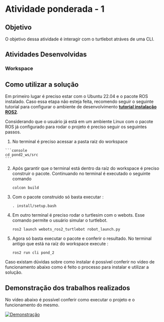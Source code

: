 # Atividade ponderada - 1

## Objetivo 
O objetivo dessa atividade é interagir com o turtlebot atráves de uma CLI.

## Atividades Desenvolvidas 



### Workspace 



## Como utilizar a solução 

Em primeiro lugar é preciso estar com o Ubuntu 22.04 e o pacote ROS instalado. Caso essa etapa não esteja feita, recomendo seguir o seguinte tutorial para configurar o ambiente de desenvolvimento **[tutorial instalação ROS2](https://rmnicola.github.io/m6-ec-encontros/E01/ros)**.

Considerando que o usuário já está em um ambiente Linux com o pacote ROS já configurado para rodar o projeto é preciso seguir os seguintes passos. 

 1.   No terminal é preciso acessar a pasta raiz do workspace 

    ```console
    cd pond2_ws/src
    ``` 

2. Após garantir que o terminal está dentro da raíz do workspace é preciso construir o pacote. Continuando no terminal é executado o seguinte comando 

    ```console
    colcon build
    ``` 

3. Com o pacote construido só basta executar :


    ```console
	. install/setup.bash
      ``` 

4. Em outro terminal é preciso rodar o turtlesim com o webots. Esse comando permite o usuário simular o turtlebot. 


    ```console
	ros2 launch webots_ros2_turtlebot robot_launch.py
      ``` 

5. Agora só basta executar o pacote e conferir o resultado. No terminal antigo que está na raíz do workspace execute : 

    ```console 
    ros2 run cli pond_2 
    ``` 

Caso existam dúvidas sobre como instalar é possível conferir no vídeo de funcionamento abaixo como é feito o processo para instalar e utilizar a solução. 


## Demonstração dos trabalhos realizados 

No vídeo abaixo é possível conferir como executar o projeto e o funcionamento do mesmo. 

[![Demonstração](https://img.youtube.com/vi/iquhxcx8Fas/0.jpg)](www.google.com)

